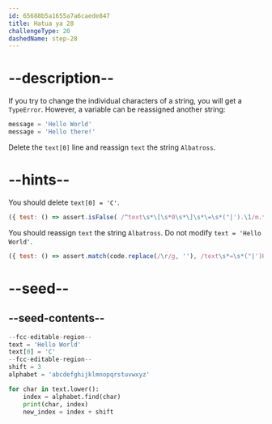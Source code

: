 ```yaml
---
id: 65688b5a1655a7a6caede847
title: Hatua ya 28
challengeType: 20
dashedName: step-28
---
```


# --description--

If you try to change the individual characters of a string, you will get a `TypeError`. However, a variable can be reassigned another string:

```py
message = 'Hello World'
message = 'Hello there!'
```

Delete the `text[0]` line and reassign `text` the string `Albatross`.

# --hints--

You should delete `text[0] = 'C'`.

```js
({ test: () => assert.isFalse( /^text\s*\[\s*0\s*\]\s*\=\s*("|').\1/m.test(code)) })
```

You should reassign `text` the string `Albatross`. Do not modify `text = 'Hello World'`.

```js
({ test: () => assert.match(code.replace(/\r/g, ''), /text\s*=\s*("|')Hello World\1\s*\n^text\s*=\s*("|')Albatross\2/m) })
```

# --seed--

## --seed-contents--

```py
--fcc-editable-region--
text = 'Hello World'
text[0] = 'C'
--fcc-editable-region--
shift = 3
alphabet = 'abcdefghijklmnopqrstuvwxyz'

for char in text.lower():
    index = alphabet.find(char)
    print(char, index)
    new_index = index + shift

```
